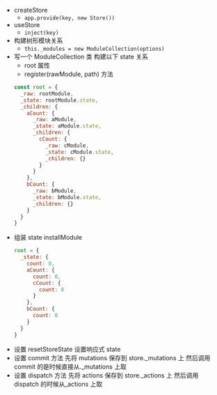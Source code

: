 - createStore
  - `app.provide(key, new Store())`
- useStore
  - `inject(key)`
- 构建树形模块关系
  - `this._modules = new ModuleCollection(options)`
- 写一个 ModuleCollection 类 构建以下 state 关系
  - root 属性
  - register(rawModule, path) 方法
  ```javascript
  const root = {
    _raw: rootModule,
    _state: rootModule.state,
    _children: {
      aCount: {
        _raw: aModule,
        _state: aModule.state,
        _children: {
          cCount: {
            _raw: cModule,
            _state: cModule.state,
            _children: {}
          }
        }
      },
      bCount: {
        _raw: bModule,
        _state: bModule.state,
        _children: {}
      }
    }
  }
  ```
- 组装 state installModule
  ```javascript
  root = {
    _state: {
      count: 0,
      aCount: {
        count: 0,
        cCount: {
          count: 0
        }
      },
      bCount: {
        count: 0
      }
    }
  }
  ```
- 设置 resetStoreState 设置响应式 state
- 设置 commit 方法 先将 mutations 保存到 store.\_mutations 上 然后调用 commit 的是时候直接从.\_mutations 上取
- 设置 dispatch 方法 先将 actions 保存到 store.\_actions 上 然后调用 dispatch 的时候从\_actions 上取
